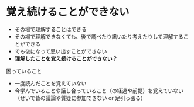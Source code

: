 # 覚え続けることができない
- その場で理解することはできる
- その場で理解できなくても、後で調べたり訊いたり考えたりして理解することができる
- でも後になって思い出すことができない
- **理解したことを覚え続けることができない？**

困っていること

- 一度読んだことを覚えていない
- 今学んでいることや話し合っていること（の経過や前提）を覚えていない（せいで皆の議論や質疑に参加できない or 足引っ張る）

